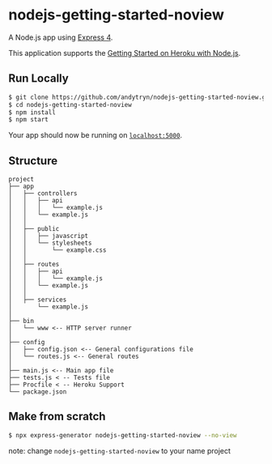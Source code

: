 # nodejs-getting-started-noview

A Node.js app using [Express 4](http://expressjs.com/).

This application supports the [Getting Started on Heroku with Node.js](https://github.com/heroku/node-js-getting-started).

## Run Locally

```sh
$ git clone https://github.com/andytryn/nodejs-getting-started-noview.git # or clone your own fork
$ cd nodejs-getting-started-noview
$ npm install
$ npm start
```
Your app should now be running on [`localhost:5000`](http://localhost:5000/).

## Structure
```
project
├── app
│   ├── controllers
│   │   ├── api
│   │   │   └── example.js
│   │   └── example.js
│   │
│   ├── public
│   │   ├── javascript
│   │   └── stylesheets
│   │       └── example.css
│   │
│   ├── routes
│   │   ├── api
│   │   │   └── example.js
│   │   └── example.js
│   │
│   ├── services
│       └── example.js
│
├── bin
│   └── www <-- HTTP server runner
│
├── config
│   ├── config.json <-- General configurations file
│   └── routes.js <-- General routes
│
├── main.js <-- Main app file
├── tests.js < -- Tests file
├── Procfile < -- Heroku Support
└── package.json
```

## Make from scratch

```sh
$ npx express-generator nodejs-getting-started-noview --no-view
```
note: change `nodejs-getting-started-noview` to your name project